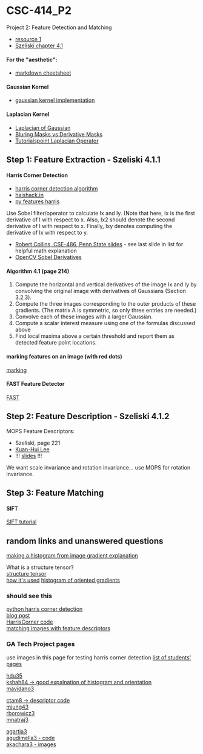 # CSC-414_P2
Project 2: Feature Detection and Matching
* [resource 1](https://cs.brown.edu/courses/csci1430/proj2/)  
* [Szeliski chapter 4.1](http://szeliski.org/Book/drafts/SzeliskiBook_20100903_draft.pdf)  

#### For the "aesthetic": 
* [markdown cheetsheet](https://github.com/adam-p/markdown-here/wiki/Markdown-Cheatsheet)

#### Gaussian Kernel 
* [gaussian kernel implementation](https://stackoverflow.com/questions/29731726/how-to-calculate-a-gaussian-kernel-matrix-efficiently-in-numpy)

#### Laplacian Kernel
* [Laplacian of Gaussian](https://homepages.inf.ed.ac.uk/rbf/HIPR2/log.htm)  
* [Bluring Masks vs Derivative Masks](https://www.tutorialspoint.com/dip/high_pass_vs_low_pass_filters.htm)  
* [Tutorialspoint Laplacian Operator](https://www.tutorialspoint.com/dip/laplacian_operator.htm)  

## Step 1: Feature Extraction - Szeliski 4.1.1
#### Harris Corner Detection
* [harris corner detection algorithm](https://en.wikipedia.org/wiki/Harris_Corner_Detector#Process_of_Harris_Corner_Detection_Algorithm[4][5][6])  
* [haishack.in](https://aishack.in/tutorials/harris-corner-detector/)  
* [py features harris](https://opencv-python-tutroals.readthedocs.io/en/latest/py_tutorials/py_feature2d/py_features_harris/py_features_harris.html#harris-corners)  

Use Sobel filter/operator to calculate Ix and Iy. (Note that here, Ix is the first derivative of I with respect to x. Also, 
Ix2 should denote the second derivative of I with respect to x. Finally, Ixy denotes computing the derivative of Ix with respect to y.

* [Robert Collins, CSE-486, Penn State slides](http://www.cse.psu.edu/~rtc12/CSE486/lecture06.pdf) - see last slide in list for helpful math explanation   
* [OpenCV Sobel Derivatives](https://docs.opencv.org/2.4/doc/tutorials/imgproc/imgtrans/sobel_derivatives/sobel_derivatives.html)   

#### Algorithm 4.1 (page 214)
1. Compute the horizontal and vertical derivatives of the image Ix and Iy by convolving the original image with derivatives of Gaussians (Section 3.2.3).
2. Compute the three images corresponding to the outer products of these gradients.
(The matrix A is symmetric, so only three entries are needed.)
3. Convolve each of these images with a larger Gaussian.
4. Compute a scalar interest measure using one of the formulas discussed above
5. Find local maxima above a certain threshold and report them as detected feature
point locations.

#### marking features on an image (with red dots)
[marking](https://stackoverflow.com/questions/49799057/how-to-draw-a-point-in-an-image-using-given-co-ordinate-with-python-opencv)

#### FAST Feature Detector
[FAST](https://opencv-python-tutroals.readthedocs.io/en/latest/py_tutorials/py_feature2d/py_fast/py_fast.html#fast)

## Step 2: Feature Description - Szeliski 4.1.2
MOPS Feature Descriptors:
* Szeliski, page 221  
* [Kuan-Hui Lee](https://courses.cs.washington.edu/courses/cse576/13sp/projects/project1/artifacts/ykhlee/Report.htm)  
* !!! [slides](https://courses.cs.washington.edu/courses/cse455/09wi/Lects/lect6.pdf) !!!  

We want scale invariance and rotation invariance...
use MOPS for rotation invariance.


## Step 3: Feature Matching
#### SIFT
[SIFT tutorial](https://aishack.in/tutorials/implementing-sift-opencv/)


## random links and unanswered questions
[making a histogram from image gradient explanation](https://lilianweng.github.io/lil-log/2017/10/29/object-recognition-for-dummies-part-1.html)

What is a structure tensor?  
[structure tensor](https://en.wikipedia.org/wiki/Structure_tensor)  
[how it's used](https://en.wikipedia.org/wiki/Corner_detection#The_Harris_&_Stephens_/_Shi%E2%80%93Tomasi_corner_detection_algorithms)
[histogram of oriented gradients](https://www.learnopencv.com/histogram-of-oriented-gradients/)

### should see this 
[python harris corner detection](https://muthu.co/harris-corner-detector-implementation-in-python/)  
[blog post](http://www.kaij.org/blog/?p=89)  
[HarrisCorner code](https://github.com/hughesj919/HarrisCorner)  
[matching images with feature descriptors](https://sandipanweb.wordpress.com/2017/10/22/feature-detection-with-harris-corner-detector-and-matching-images-with-feature-descriptors-in-python/)

### GA Tech Project pages

use images in this page for testing harris corner detection
[list of students' pages](https://www.cc.gatech.edu/classes/AY2016/cs4476_fall/results/proj2/)  


[hdu35](https://www.cc.gatech.edu/classes/AY2016/cs4476_fall/results/proj2/html/hdu35/index.html)  
[kshah84 -> good expalnation of histogram and orientation](https://www.cc.gatech.edu/classes/AY2016/cs4476_fall/results/proj2/html/kshah84/index.html)  
[mavidano3](https://www.cc.gatech.edu/classes/AY2016/cs4476_fall/results/proj2/html/mavidano3/index.html)  

[ctam8 -> descriptor code](https://www.cc.gatech.edu/classes/AY2016/cs4476_fall/results/proj2/html/ctam8/index.html)  
[mjung43](https://www.cc.gatech.edu/classes/AY2016/cs4476_fall/results/proj2/html/mjung43/index.html)  
[rborowicz3](https://www.cc.gatech.edu/classes/AY2016/cs4476_fall/results/proj2/html/rborowicz3/index.html)  
[mnatraj3](https://www.cc.gatech.edu/classes/AY2016/cs4476_fall/results/proj2/html/mnatraj3/index.html)  

[agartia3](https://www.cc.gatech.edu/classes/AY2016/cs4476_fall/results/proj2/html/agartia3/index.html)  
[agudimella3 - code](https://www.cc.gatech.edu/classes/AY2016/cs4476_fall/results/proj2/html/agudimella3/index.html)  
[akachara3 - images](https://www.cc.gatech.edu/classes/AY2016/cs4476_fall/results/proj2/html/akachhara3/index.html)  










